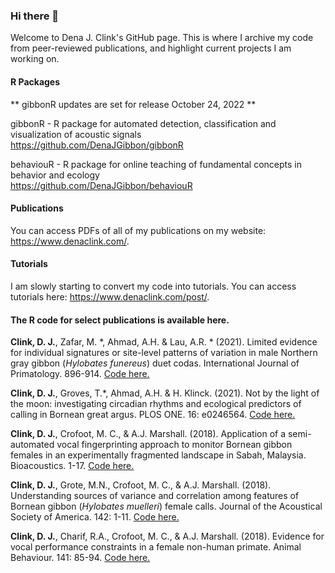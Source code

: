 ### Hi there 👋 
Welcome to Dena J. Clink's GitHub page. This is where I archive my code from peer-reviewed publications, and highlight current projects I am working on.   


#### R Packages
** gibbonR updates are set for release October 24, 2022 **

gibbonR - R package for automated detection, classification and visualization of acoustic signals \
https://github.com/DenaJGibbon/gibbonR

behaviouR - R package for online teaching of fundamental concepts in behavior and ecology \
https://github.com/DenaJGibbon/behaviouR 


#### Publications
You can access PDFs of all of my publications on my website: https://www.denaclink.com/. 

#### Tutorials
I am slowly starting to convert my code into tutorials. You can access tutorials here: https://www.denaclink.com/post/.


#### The R code for select publications is available here. 

**Clink, D. J.**, Zafar, M. &#42;, Ahmad, A.H. & Lau, A.R. &#42; (2021). Limited evidence for individual signatures or site-level patterns of variation in male Northern gray gibbon (*Hylobates funereus*) duet codas. International Journal of Primatology. 896-914.
[Code here.](https://github.com/DenaJGibbon/Variation-in-male-gibbon-codas)


**Clink, D. J.**, Groves, T.&#42;, Ahmad, A.H. & H. Klinck. (2021). Not by the light of the moon: investigating circadian rhythms and ecological predictors of calling in Bornean great argus. PLOS ONE. 16: e0246564.
[Code here.](https://github.com/DenaJGibbon/Calling-in-Bornean-great-argus)


**Clink, D. J.**, Crofoot, M. C., & A.J. Marshall. (2018). Application of a semi-automated vocal fingerprinting approach to monitor Bornean gibbon females in an experimentally fragmented landscape in Sabah, Malaysia. Bioacoustics. 1-17.
[Code here.](https://github.com/DenaJGibbon/MFCC-Vocal-Fingerprinting)

**Clink, D. J.**, Grote, M.N., Crofoot, M. C., & A.J. Marshall. (2018). Understanding sources of variance and correlation among features of Bornean gibbon (*Hylobates muelleri*) female calls. Journal of the Acoustical Society of America. 142: 1-11. [Code here.](https://github.com/DenaJGibbon/GibbonSourcesOfVarianceModels)

**Clink, D. J.**, Charif, R.A., Crofoot, M. C., & A.J. Marshall. (2018). Evidence for vocal performance constraints in a female non-human primate. Animal Behaviour. 141: 85-94. 
[Code here.](https://github.com/DenaJGibbon/Performance-Constraints)


<!--
**DenaJGibbon/DenaJGibbon** is a ✨ _special_ ✨ repository because its `README.md` (this file) appears on your GitHub profile.

Here are some ideas to get you started:

- 🔭 I’m currently working on ...
- 🌱 I’m currently learning ...
- 👯 I’m looking to collaborate on ...
- 🤔 I’m looking for help with ...
- 💬 Ask me about ...
- 📫 How to reach me: ...
- 😄 Pronouns: ...
- ⚡ Fun fact: ...
-->
